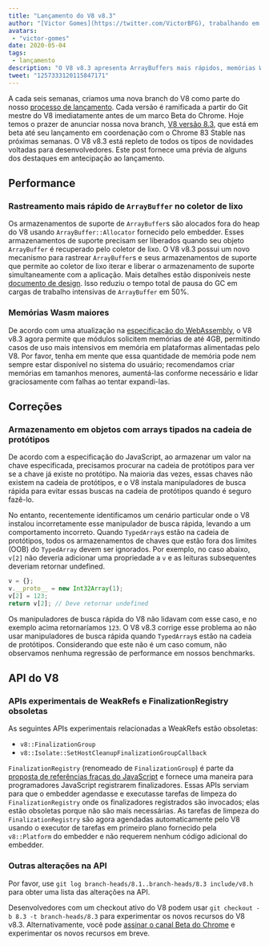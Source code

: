 ```yaml
---
title: "Lançamento do V8 v8.3"
author: "[Victor Gomes](https://twitter.com/VictorBFG), trabalhando em segurança de casa"
avatars:
 - "victor-gomes"
date: 2020-05-04
tags:
 - lançamento
description: "O V8 v8.3 apresenta ArrayBuffers mais rápidos, memórias Wasm maiores e APIs obsoletas."
tweet: "1257333120115847171"
---
```


A cada seis semanas, criamos uma nova branch do V8 como parte do nosso [processo de lançamento](https://v8.dev/docs/release-process). Cada versão é ramificada a partir do Git mestre do V8 imediatamente antes de um marco Beta do Chrome. Hoje temos o prazer de anunciar nossa nova branch, [V8 versão 8.3](https://chromium.googlesource.com/v8/v8.git/+log/branch-heads/8.3), que está em beta até seu lançamento em coordenação com o Chrome 83 Stable nas próximas semanas. O V8 v8.3 está repleto de todos os tipos de novidades voltadas para desenvolvedores. Este post fornece uma prévia de alguns dos destaques em antecipação ao lançamento.

<!--truncate-->
## Performance

### Rastreamento mais rápido de `ArrayBuffer` no coletor de lixo

Os armazenamentos de suporte de `ArrayBuffer`s são alocados fora do heap do V8 usando `ArrayBuffer::Allocator` fornecido pelo embedder. Esses armazenamentos de suporte precisam ser liberados quando seu objeto `ArrayBuffer` é recuperado pelo coletor de lixo. O V8 v8.3 possui um novo mecanismo para rastrear `ArrayBuffer`s e seus armazenamentos de suporte que permite ao coletor de lixo iterar e liberar o armazenamento de suporte simultaneamente com a aplicação. Mais detalhes estão disponíveis neste [documento de design](https://docs.google.com/document/d/1-ZrLdlFX1nXT3z-FAgLbKal1gI8Auiaya_My-a0UJ28/edit#heading=h.gfz6mi5p212e). Isso reduziu o tempo total de pausa do GC em cargas de trabalho intensivas de `ArrayBuffer` em 50%.

### Memórias Wasm maiores

De acordo com uma atualização na [especificação do WebAssembly](https://webassembly.github.io/spec/js-api/index.html#limits), o V8 v8.3 agora permite que módulos solicitem memórias de até 4GB, permitindo casos de uso mais intensivos em memória em plataformas alimentadas pelo V8. Por favor, tenha em mente que essa quantidade de memória pode nem sempre estar disponível no sistema do usuário; recomendamos criar memórias em tamanhos menores, aumentá-las conforme necessário e lidar graciosamente com falhas ao tentar expandi-las.

## Correções

### Armazenamento em objetos com arrays tipados na cadeia de protótipos

De acordo com a especificação do JavaScript, ao armazenar um valor na chave especificada, precisamos procurar na cadeia de protótipos para ver se a chave já existe no protótipo. Na maioria das vezes, essas chaves não existem na cadeia de protótipos, e o V8 instala manipuladores de busca rápida para evitar essas buscas na cadeia de protótipos quando é seguro fazê-lo.

No entanto, recentemente identificamos um cenário particular onde o V8 instalou incorretamente esse manipulador de busca rápida, levando a um comportamento incorreto. Quando `TypedArray`s estão na cadeia de protótipos, todos os armazenamentos de chaves que estão fora dos limites (OOB) do `TypedArray` devem ser ignorados. Por exemplo, no caso abaixo, `v[2]` não deveria adicionar uma propriedade a `v` e as leituras subsequentes deveriam retornar undefined.

```js
v = {};
v.__proto__ = new Int32Array(1);
v[2] = 123;
return v[2]; // Deve retornar undefined
```

Os manipuladores de busca rápida do V8 não lidavam com esse caso, e no exemplo acima retornaríamos `123`. O V8 v8.3 corrige esse problema ao não usar manipuladores de busca rápida quando `TypedArray`s estão na cadeia de protótipos. Considerando que este não é um caso comum, não observamos nenhuma regressão de performance em nossos benchmarks.

## API do V8

### APIs experimentais de WeakRefs e FinalizationRegistry obsoletas

As seguintes APIs experimentais relacionadas a WeakRefs estão obsoletas:

- `v8::FinalizationGroup`
- `v8::Isolate::SetHostCleanupFinalizationGroupCallback`

`FinalizationRegistry` (renomeado de `FinalizationGroup`) é parte da [proposta de referências fracas do JavaScript](https://v8.dev/features/weak-references) e fornece uma maneira para programadores JavaScript registrarem finalizadores. Essas APIs serviam para que o embedder agendasse e executasse tarefas de limpeza do `FinalizationRegistry` onde os finalizadores registrados são invocados; elas estão obsoletas porque não são mais necessárias. As tarefas de limpeza do `FinalizationRegistry` são agora agendadas automaticamente pelo V8 usando o executor de tarefas em primeiro plano fornecido pela `v8::Platform` do embedder e não requerem nenhum código adicional do embedder.

### Outras alterações na API

Por favor, use `git log branch-heads/8.1..branch-heads/8.3 include/v8.h` para obter uma lista das alterações na API.

Desenvolvedores com um checkout ativo do V8 podem usar `git checkout -b 8.3 -t branch-heads/8.3` para experimentar os novos recursos do V8 v8.3. Alternativamente, você pode [assinar o canal Beta do Chrome](https://www.google.com/chrome/browser/beta.html) e experimentar os novos recursos em breve.
